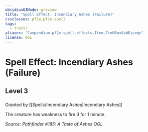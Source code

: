 ```yaml
---
obsidianUIMode: preview
title: "Spell Effect: Incendiary Ashes (Failure)"
cssclasses: pf2e,pf2e-spell
tags:
  - trait/
aliases: "Compendium.pf2e.spell-effects.Item.TrmNSuv6zWEiceqn"
license: OGL
---
```

# Spell Effect: Incendiary Ashes (Failure)
## Level 3
### 






Granted by [[Spells/Incendiary Ashes|Incendiary Ashes]]

The creature has weakness to fire 3 for 1 minute.

*Source: Pathfinder #185: A Taste of Ashes*
*OGL*